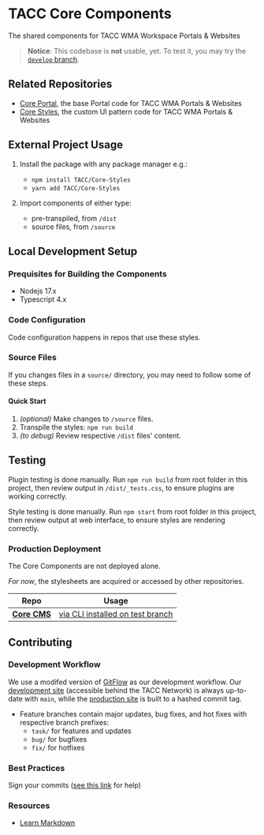 # TACC Core Components

The shared components for TACC WMA Workspace Portals & Websites

> __Notice__: This codebase is __not__ usable, yet. To test it, you may try the [`develop` branch](https://github.com/wesleyboar/Core-Components/tree/develop).


## Related Repositories

- [Core Portal], the base Portal code for TACC WMA Portals & Websites
- [Core Styles], the custom UI pattern code for TACC WMA Portals & Websites


## External Project Usage

1. Install the package with any package manager e.g.:
    - `npm install TACC/Core-Styles`
    - `yarn add TACC/Core-Styles`

2. Import components of either type:
    - pre-transpiled, from `/dist`
    - source files, from `/source`

## Local Development Setup

### Prequisites for Building the Components

* Nodejs 17.x
* Typescript 4.x

### Code Configuration

Code configuration happens in repos that use these styles.

### Source Files

If you changes files in a `source/` directory, you may need to follow some of these steps.

#### Quick Start

1. _(optional)_ Make changes to `/source` files.
2. Transpile the styles: `npm run build`
3. _(to debug)_ Review respective `/dist` files' content.

## Testing

Plugin testing is done manually. Run `npm run build` from root folder in this project, then review output in `/dist/_tests.css`, to ensure plugins are working correctly.

Style testing is done manually. Run `npm start` from root folder in this project, then review output at web interface, to ensure styles are rendering correctly.

### Production Deployment

The Core Components are not deployed alone.

_For now_, the stylesheets are acquired or accessed by other repositories.

| Repo | Usage |
| - | - |
| __[Core CMS]__ | [via CLI installed on test branch](https://github.com/TACC/Core-CMS/compare/test/core-styles) |


## Contributing

### Development Workflow

We use a modifed version of [GitFlow](https://datasift.github.io/gitflow/IntroducingGitFlow.html) as our development workflow. Our [development site](https://dev.cep.tacc.utexas.edu) (accessible behind the TACC Network) is always up-to-date with `main`, while the [production site](https://prod.cep.tacc.utexas.edu) is built to a hashed commit tag.
- Feature branches contain major updates, bug fixes, and hot fixes with respective branch prefixes:
    - `task/` for features and updates
    - `bug/` for bugfixes
    - `fix/` for hotfixes

### Best Practices

Sign your commits ([see this link](https://help.github.com/en/github/authenticating-to-github/managing-commit-signature-verification) for help)

### Resources

* [Learn Markdown](https://bitbucket.org/tutorials/markdowndemo)


<!-- Link Aliases -->

[Core Portal Deployments]: https://github.com/TACC/Core-Portal-Deployments
[Camino]: https://github.com/TACC/Camino
[Core CMS]: https://github.com/TACC/Core-CMS
[Core Portal]: https://github.com/TACC/Core-Portal
[Core Styles]: https://github.com/TACC/Core-Styles
